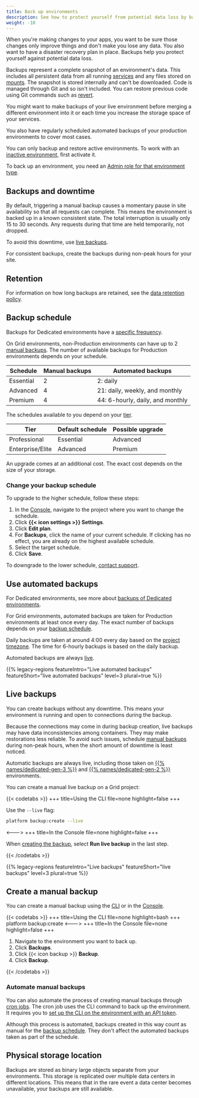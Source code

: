 ```yaml
---
title: Back up environments
description: See how to protect yourself from potential data loss by backing up your environments so they can be restored later.
weight: -10
---
```


When you're making changes to your apps,
you want to be sure those changes only improve things and don't make you lose any data.
You also want to have a disaster recovery plan in place.
Backups help you protect yourself against potential data loss.

Backups represent a complete snapshot of an environment's data.
This includes all persistent data from all running [services](../add-services/_index.md)
and any files stored on [mounts](../create-apps/app-reference.md#mounts).
The snapshot is stored internally and can't be downloaded.
Code is managed through Git and so isn't included.
You can restore previous code using Git commands such as [revert](https://git-scm.com/docs/git-revert).

You might want to make backups of your live environment before merging a different environment into it
or each time you increase the storage space of your services.

You also have regularly scheduled automated backups of your production environments to cover most cases.

You can only backup and restore active environments.
To work with an [inactive environment](../other/glossary.md#inactive-environment),
first activate it.

To back up an environment, you need an [Admin role for that environment type](../administration/users.md).

## Backups and downtime

By default, triggering a manual backup causes a momentary pause in site availability so that all requests can complete.
This means the environment is backed up in a known consistent state.
The total interruption is usually only 15 to 30 seconds.
Any requests during that time are held temporarily, not dropped.

To avoid this downtime, use [live backups](#live-backups).

For consistent backups, create the backups during non-peak hours for your site.

## Retention

For information on how long backups are retained, see the [data retention policy](../security/data-retention.md).

## Backup schedule

Backups for Dedicated environments have a [specific frequency](../dedicated-gen-2/overview/backups.md).

On Grid environments, non-Production environments can have up to 2 [manual backups](#create-a-manual-backup).
The number of available backups for Production environments depends on your schedule.

| Schedule  | Manual backups | Automated backups                |
| --------- | -------------- | -------------------------------- |
| Essential | 2              | 2: daily                         |
| Advanced  | 4              | 21: daily, weekly, and monthly   |
| Premium   | 4              | 44: 6-hourly, daily, and monthly |

The schedules available to you depend on your [tier](https://platform.sh/pricing/).

| Tier             | Default schedule  | Possible upgrade |
| ---------------- | ----------------- | ---------------- |
| Professional     | Essential         | Advanced         |
| Enterprise/Elite | Advanced          | Premium          |

An upgrade comes at an additional cost.
The exact cost depends on the size of your storage.

### Change your backup schedule

To upgrade to the higher schedule, follow these steps:

1. In the [Console](https://console.platform.sh/), navigate to the project where you want to change the schedule.
2. Click **{{< icon settings >}} Settings**.
3. Click **Edit plan**.
4. For **Backups**, click the name of your current schedule.
   If clicking has no effect, you are already on the highest available schedule.
5. Select the target schedule.
6. Click **Save**.

To downgrade to the lower schedule, [contact support](../overview/get-support.md).

## Use automated backups

For Dedicated environments, see more about [backups of Dedicated environments](../dedicated-gen-2/overview/backups.md).

For Grid environments, automated backups are taken for Production environments at least once every day.
The exact number of backups depends on your [backup schedule](#backup-schedule).

Daily backups are taken at around 4:00 every day based on the [project timezone](../projects/change-project-timezone.md).
The time for 6-hourly backups is based on the daily backup.

Automated backups are always [live](#live-backups).

{{% legacy-regions featureIntro="Live automated backups" featureShort="live automated backups" level=3 plural=true %}}

## Live backups

You can create backups without any downtime.
This means your environment is running and open to connections during the backup.

Because the connections may come in during backup creation, live backups may have data inconsistencies among containers.
They may make restorations less reliable.
To avoid such issues, schedule [manual backups](#create-a-manual-backup) during non-peak hours,
when the short amount of downtime is least noticed.

Automatic backups are always live, including those taken on [{{% names/dedicated-gen-3 %}}](../dedicated-gen-3/overview.md)
and [{{% names/dedicated-gen-2 %}}](../dedicated-gen-2/overview/_index.md) environments.

You can create a manual live backup on a Grid project:

{{< codetabs >}}
+++
title=Using the CLI
file=none
highlight=false
+++

Use the `--live` flag:

```bash
platform backup:create --live
```

<--->
+++
title=In the Console
file=none
highlight=false
+++

When [creating the backup](#create-a-manual-backup), select **Run live backup** in the last step.

{{< /codetabs >}}

{{% legacy-regions featureIntro="Live backups" featureShort="live backups" level=3 plural=true %}}

## Create a manual backup

You can create a manual backup using the [CLI](../administration/cli/_index.md) or in the [Console](../administration/web/_index.md).

{{< codetabs >}}
+++
title=Using the CLI
file=none
highlight=bash
+++
platform backup:create
<--->
+++
title=In the Console
file=none
highlight=false
+++

1. Navigate to the environment you want to back up.
2. Click **Backups**.
3. Click {{< icon backup >}} **Backup**.
4. Click **Backup**.

{{< /codetabs >}}

### Automate manual backups

You can also automate the process of creating manual backups through [cron jobs](../create-apps/app-reference.md#crons).
The cron job uses the CLI command to back up the environment.
It requires you to [set up the CLI on the environment with an API token](../administration/cli/api-tokens.md#on-a-platformsh-environment).

Although this process is automated,
backups created in this way count as manual for the [backup schedule](#backup-schedule).
They don't affect the automated backups taken as part of the schedule.

## Physical storage location

Backups are stored as binary large objects separate from your environments.
This storage is replicated over multiple data centers in different locations.
This means that in the rare event a data center becomes unavailable, your backups are still available.
